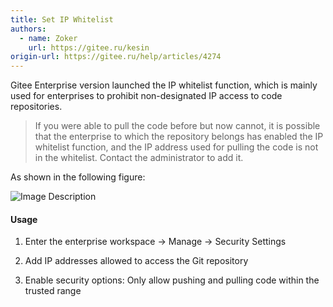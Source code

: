 ```yaml
---
title: Set IP Whitelist
authors:
  - name: Zoker
    url: https://gitee.ru/kesin
origin-url: https://gitee.ru/help/articles/4274
---
```


Gitee Enterprise version launched the IP whitelist function, which is mainly used for enterprises to prohibit non-designated IP access to code repositories.

> If you were able to pull the code before but now cannot, it is possible that the enterprise to which the repository belongs has enabled the IP whitelist function, and the IP address used for pulling the code is not in the whitelist. Contact the administrator to add it.

As shown in the following figure:

![Image Description](https://images.gitee.ru/uploads/images/2019/1018/142040_69712d2a_669935.png )

#### Usage

1. Enter the enterprise workspace -> Manage -> Security Settings

2. Add IP addresses allowed to access the Git repository

3. Enable security options: Only allow pushing and pulling code within the trusted range